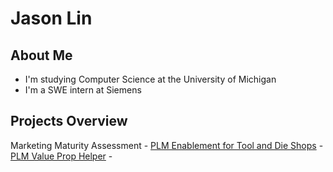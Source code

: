 # Jason Lin

## About Me
- I'm studying Computer Science at the University of Michigan
- I'm a SWE intern at Siemens
  
## Projects Overview
Marketing Maturity Assessment - 
[PLM Enablement for Tool and Die Shops](https://plmenablement.onrender.com) -  
[PLM Value Prop Helper](https://plm-value.onrender.com) - 



